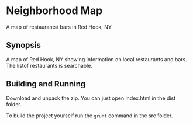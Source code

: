 Neighborhood Map
===============================
A map of restaurants/ bars in Red Hook, NY

Synopsis
--------------
A map of Red Hook, NY showing information on local restaurants and
bars. The listof restaurants is searchable.

Building and Running
--------------
Download and unpack the zip. You can just open index.html in the
dist folder.

To build the project yourself run the `grunt` command in the src
folder.

